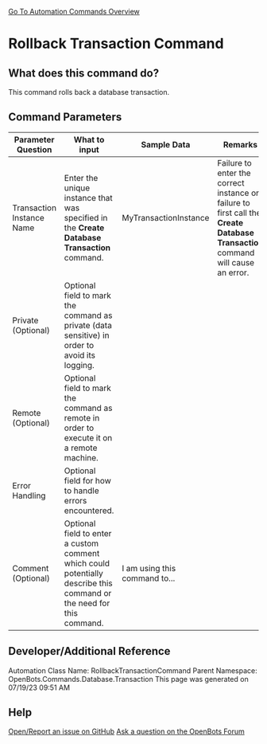 <!--TITLE: Rollback Transaction Command -->
<!-- SUBTITLE: a command in the Database Commands\Transaction group. -->
[Go To Automation Commands Overview](/automation-commands)


# Rollback Transaction Command


## What does this command do?
This command rolls back a database transaction.


## Command Parameters
| Parameter Question   	| What to input  	|  Sample Data 	| Remarks  	|
| ---                    | ---               | ---           | ---       |
|Transaction Instance Name|Enter the unique instance that was specified in the **Create Database Transaction** command.|MyTransactionInstance|Failure to enter the correct instance or failure to first call the **Create Database Transaction** command will cause an error.|
|Private (Optional)|Optional field to mark the command as private (data sensitive) in order to avoid its logging.|||
|Remote (Optional)|Optional field to mark the command as remote in order to execute it on a remote machine.|||
|Error Handling|Optional field for how to handle errors encountered.|||
|Comment (Optional)|Optional field to enter a custom comment which could potentially describe this command or the need for this command.|I am using this command to...||


## Developer/Additional Reference
Automation Class Name: RollbackTransactionCommand
Parent Namespace: OpenBots.Commands.Database.Transaction
This page was generated on 07/19/23 09:51 AM


## Help
[Open/Report an issue on GitHub](https://github.com/OpenBotsAI/OpenBots.Studio/issues/new)
[Ask a question on the OpenBots Forum](https://openbots.ai/forums/)
